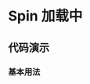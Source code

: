 [//]: # (---)

[//]: # (title: Spin 加载中)

[//]: # (order: 0)

[//]: # (toc: content)

[//]: # (group:)

[//]: # (  title: 反馈)

[//]: # (  order: 0)

[//]: # (nav:)

[//]: # (  title: 组件)

[//]: # (  path: /components)

[//]: # (---)

# Spin 加载中

## 代码演示

### 基本用法

<code src="./demos/basic.tsx" />
